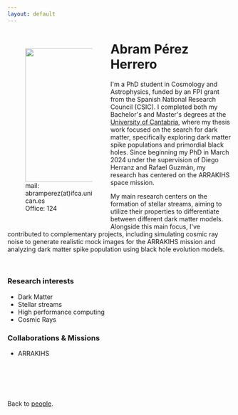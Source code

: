 ```yaml
---
layout: default
---
```




<p style="float: left; width: 30%; margin:40px"><img src="{{site.url}}/assets/imgs/People/pereza.jpg" style="width:224px;height:300px;"> <br> mail: abramperez(at)ifca.unican.es <br> Office: 124</p>

# Abram Pérez Herrero

I'm a PhD student in Cosmology and Astrophysics, funded by an FPI grant from the Spanish National Research Council (CSIC). I completed both my Bachelor's and Master's degrees at the [University of Cantabria](https://web.unican.es/), where my thesis work focused on the search for dark matter, specifically exploring dark matter spike populations and primordial black holes. Since beginning my PhD in March 2024 under the supervision of Diego Herranz and Rafael Guzmán, my research has centered on the ARRAKIHS space mission.

My main research centers on the formation of stellar streams, aiming to utilize their properties to differentiate between different dark matter models. Alongside this main focus, I've contributed to complementary projects, including simulating cosmic ray noise to generate realistic mock images for the ARRAKIHS mission and analyzing dark matter spike population using black hole evolution models.

<br>


### Research interests

- Dark Matter
- Stellar streams 
- High performance computing
- Cosmic Rays 


### Collaborations & Missions

- ARRAKIHS


<br>
<br>
<br>
<br>

Back to [people]({{site.url}}/people).